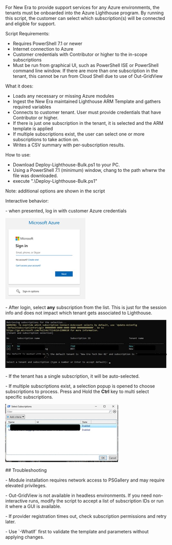 For New Era to provide support services for any Azure environments, the tenants must be onboarded into the Azure Lighthouse program. By running this script, the customer can select which subscription(s) will be connected and eligible for support.

Script Requirements:

*   Requires PowerShell 7.1 or newer
*   Internet connection to Azure
*   Customer credentials with Contributor or higher to the in-scope subscriptions
*   Must be run from graphical UI, such as PowerShell ISE or PowerShell command line window. If there are more than one subscription in the tenant, this cannot be run from Cloud Shell due to use of Out-GridView

What it does:

*   Loads any necessary or missing Azure modules
*   Ingest the New Era maintained Lighthouse ARM Template and gathers required variables
*   Connects to customer tenant. User must provide credentials that have Contributor or higher.
*   If there is just one subscription in the tenant, it is selected and the ARM template is applied
*   If multiple subscriptions exist, the user can select one or more subscriptions to take action on.
*   Writes a CSV summary with per-subscription results.

How to use:

- Download Deploy-Lighthouse-Bulk.ps1 to your PC.
- Using a PowerShell 7.1 (minimum) window, chang to the path whwrw the file was downloaded.
- execute ".\Deploy-Lighthouse-Bulk.ps1"

Note: additional options are shown in the script

Interactive behavior:

\- when presented, log in with customer Azure credentials

![alt text](https://raw.githubusercontent.com/New-Era-Technology/New-Era-CSP-Lighthouse/refs/heads/main/images/1-signin.jpg?raw=true)

\- After login, select **any** subscription from the list. This is just for the session info and does not impact which tenant gets associated to Lighthouse.

![alt text](https://raw.githubusercontent.com/New-Era-Technology/New-Era-CSP-Lighthouse/refs/heads/main/images/2-loginsub.jpg?raw=true)

\- If the tenant has a single subscription, it will be auto-selected.

\- If multiple subscriptions exist, a selection popup is opened to choose subscriptions to process. Press and Hold the **Ctrl** key to multi select specific subscriptions.

![alt text](https://raw.githubusercontent.com/New-Era-Technology/New-Era-CSP-Lighthouse/refs/heads/main/images/3-selectsubs.jpg?raw=true)

\## Troubleshooting

\- Module installation requires network access to PSGallery and may require elevated privileges.

\- Out-GridView is not available in headless environments. If you need non-interactive runs, modify the script to accept a list of subscription IDs or run it where a GUI is available.

\- If provider registration times out, check subscription permissions and retry later.

\- Use \`-WhatIf\` first to validate the template and parameters without applying changes.
